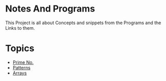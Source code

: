 
# Notes And Programs

This Project is all about Concepts and snippets from the Programs and the Links to them.



 # Topics

* [Prime No.](https://github.com/Sushantk12527/Notes_and_programs/wiki/Prime-No.)
* [Patterns](https://github.com/Sushantk12527/Notes_and_programs/wiki/Patterns)
* [Arrays](https://github.com/Sushantk12527/Notes_and_programs/wiki/Arrays)
